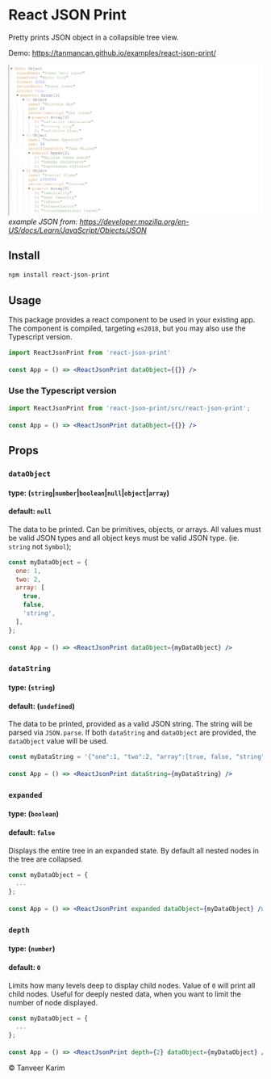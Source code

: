 # React JSON Print

Pretty prints JSON object in a collapsible tree view.

Demo: https://tanmancan.github.io/examples/react-json-print/

![](public/example.png)
*example JSON from: https://developer.mozilla.org/en-US/docs/Learn/JavaScript/Objects/JSON*

## Install

```bash
npm install react-json-print
```

## Usage

This package provides a react component to be used in your existing app. The component is compiled, targeting `es2018`, but you may also use the Typescript version.

```jsx
import ReactJsonPrint from 'react-json-print'

const App = () => <ReactJsonPrint dataObject={{}} />
```

### Use the Typescript version
```jsx
import ReactJsonPrint from 'react-json-print/src/react-json-print';

const App = () => <ReactJsonPrint dataObject={{}} />
```

## Props

### `dataObject`
#### type: (`string`|`number`|`boolean`|`null`|`object`|`array`)
#### default: `null`

The data to be printed. Can be primitives, objects, or arrays. All values must be valid JSON types and all object keys must be valid JSON type. (ie. `string` not `Symbol`);

```jsx
const myDataObject = {
  one: 1,
  two: 2,
  array: [
    true,
    false,
    'string',
  ],
};

const App = () => <ReactJsonPrint dataObject={myDataObject} />
```

### `dataString`
#### type: (`string`)
#### default: (`undefined`)

The data to be printed, provided as a valid JSON string. The string will be parsed via `JSON.parse`. If both `dataString` and `dataObject` are provided, the `dataObject` value will be used.

```jsx
const myDataString = '{"one":1, "two":2, "array":[true, false, "string"]}';

const App = () => <ReactJsonPrint dataString={myDataString} />
```

### `expanded`
#### type: (`boolean`)
#### default: `false`

Displays the entire tree in an expanded state. By default all nested nodes in the tree are collapsed.

```jsx
const myDataObject = {
  ...
};

const App = () => <ReactJsonPrint expanded dataObject={myDataObject} />
```

### `depth`
#### type: (`number`)
#### default: `0`

Limits how many levels deep to display child nodes. Value of `0` will print all child nodes. Useful for deeply nested data, when you want to limit the number of node displayed.

```jsx
const myDataObject = {
  ...
};

const App = () => <ReactJsonPrint depth={2} dataObject={myDataObject} />
```

&copy; Tanveer Karim
